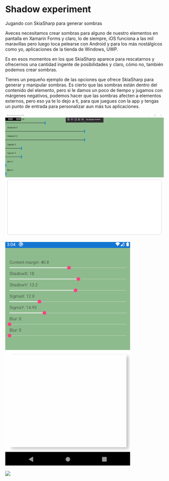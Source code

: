 # Shadow experiment
Jugando con SkiaSharp para generar sombras

Aveces necesitamos crear sombras para alguno de nuestro elementos en pantalla en Xamarin Forms y claro, lo de siempre, iOS funciona a las mil maravillas pero luego toca pelearse con Android y para los más nostálgicos como yo, aplicaciones de la tienda de Windows, UWP.

Es en esos momentos en los que SkiaSharp aparece para rescatarnos y ofrecernos una cantidad ingente de posibilidades y claro, cómo no, también podemos crear sombras.

Tienes un pequeño ejemplo de las opciones que ofrece SkiaSharp para generar y manipular sombras. Es cierto que las sombras están dentro del contenido del elemento, pero si le damos un poco de tiempo y jugamos con márgenes negativos, podemos hacer que las sombras afecten a elementos externos, pero eso ya te lo dejo a ti, para que juegues con la app y tengas un punto de entrada para personalizar aun más tus aplicaciones.

![](ShadowExperimentUWP.gif)

![](ShadowExperiment.gif)

![](ShadowExperimentiOS.gif)